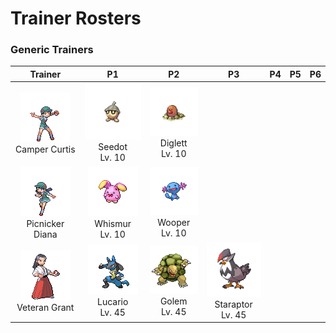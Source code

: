 # Trainer Rosters

### Generic Trainers

| Trainer | P1 | P2 | P3 | P4 | P5 | P6 |
|:-------:|:--:|:--:|:--:|:--:|:--:|:--:|
| ![Camper Curtis](../../assets/trainers/camper.png)<br>Camper Curtis | ![Seedot](../../assets/sprites/seedot/front.gif)<br>Seedot<br>Lv. 10 | ![Diglett](../../assets/sprites/diglett/front.gif)<br>Diglett<br>Lv. 10 |
| ![Picnicker Diana](../../assets/trainers/picnicker.png)<br>Picnicker Diana | ![Whismur](../../assets/sprites/whismur/front.gif)<br>Whismur<br>Lv. 10 | ![Wooper](../../assets/sprites/wooper/front.gif)<br>Wooper<br>Lv. 10 |
| ![Veteran Grant](../../assets/trainers/veteran.png)<br>Veteran Grant | ![Lucario](../../assets/sprites/lucario/front.gif)<br>Lucario<br>Lv. 45 | ![Golem](../../assets/sprites/golem/front.gif)<br>Golem<br>Lv. 45 | ![Staraptor](../../assets/sprites/staraptor/front.gif)<br>Staraptor<br>Lv. 45 |


